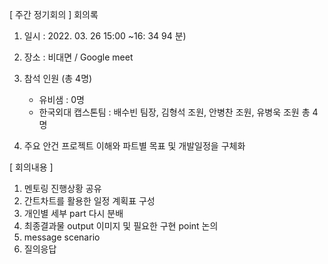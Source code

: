 [ 주간 정기회의 ] 회의록
1. 일시 : 2022. 03. 26 15:00 ~16: 34 94 분)
2. 장소 : 비대면 / Google meet
3. 참석 인원 (총 4명)
   - 유비샘 : 0명
   - 한국외대 캡스톤팀 : 배수빈 팀장, 김형석 조원, 안병찬 조원, 유병욱 조원 총 4명

4. 주요 안건
    프로젝트 이해와 파트별 목표 및 개발일정을 구체화

[ 회의내용 ]

1. 멘토링 진행상황 공유
1. 간트차트를 활용한 일정 계획표 구성
2. 개인별 세부 part 다시 분배
3. 최종결과물 output 이미지 및  필요한 구현 point 논의 
4. message scenario  
5. 질의응답 
